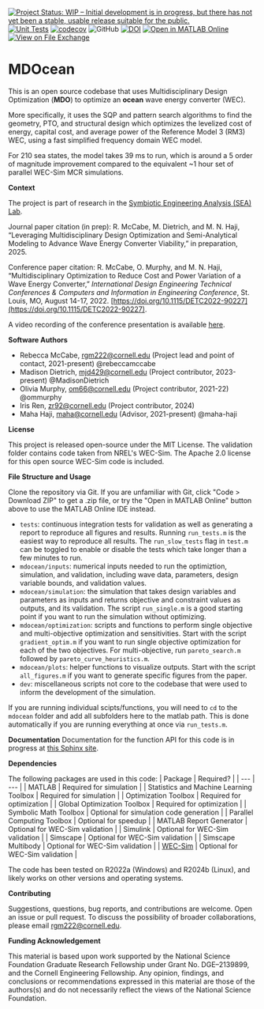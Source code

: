 [![Project Status: WIP – Initial development is in progress, but there has not yet been a stable, usable release suitable for the public.](https://www.repostatus.org/badges/latest/wip.svg)](https://www.repostatus.org/#wip)
[![Unit Tests](https://github.com/symbiotic-engineering/MDOcean/actions/workflows/tests.yml/badge.svg)](https://github.com/symbiotic-engineering/MDOcean/actions/workflows/tests.yml)
[![codecov](https://codecov.io/gh/symbiotic-engineering/MDOcean/graph/badge.svg?token=PQNFQ72IC8)](https://codecov.io/gh/symbiotic-engineering/MDOcean)
![GitHub](https://img.shields.io/github/license/symbiotic-engineering/MDOcean)
[![DOI](https://zenodo.org/badge/DOI/10.5281/zenodo.13997244.svg)](https://doi.org/10.5281/zenodo.13997244)
[![Open in MATLAB Online](https://www.mathworks.com/images/responsive/global/open-in-matlab-online.svg)](https://matlab.mathworks.com/open/github/v1?repo=symbiotic-engineering/MDOcean)
[![View on File Exchange](https://www.mathworks.com/matlabcentral/images/matlab-file-exchange.svg)](https://www.mathworks.com/matlabcentral/fileexchange/180694-mdocean)

# MDOcean
This is an open source codebase that uses Multidisciplinary Design Optimization (**MDO**) to optimize an **ocean** wave energy converter (WEC). 

More specifically, it uses the SQP and pattern search algorithms to find the geometry, PTO, and structural design which optimizes the levelized cost of energy, capital cost, and average power of the Reference Model 3 (RM3) WEC, using a fast simplified frequency domain WEC model.

For 210 sea states, the model takes 39 ms to run, which is around a 5 order of magnitude improvement compared to the equivalent ~1 hour set of parallel WEC-Sim MCR simulations.

**Context**

The project is part of research in the [Symbiotic Engineering Analysis (SEA) Lab](https://sea.mae.cornell.edu/).

Journal paper citation (in prep): R. McCabe, M. Dietrich, and M. N. Haji, “Leveraging Multidisciplinary Design Optimization and Semi-Analytical Modeling to Advance Wave Energy Converter Viability,” in preparation, 2025.

Conference paper citation: R. McCabe, O. Murphy, and M. N. Haji, “Multidisciplinary Optimization 
to Reduce Cost and Power Variation of a Wave Energy Converter,” 
*International Design Engineering Technical Conferences & Computers and 
Information in Engineering Conference*, St. Louis, MO, August 14-17, 2022.
[https://doi.org/10.1115/DETC2022-90227](https://doi.org/10.1115/DETC2022-90227).

A video recording of the conference presentation is available [here](https://www.youtube.com/watch?v=LjpfXvujUGY).

**Software Authors**
- Rebecca McCabe, rgm222@cornell.edu (Project lead and point of contact, 2021-present) @rebeccamccabe
- Madison Dietrich, mjd429@cornell.edu (Project contributor, 2023-present) @MadisonDietrich
- Olivia Murphy, om66@cornell.edu (Project contributor, 2021-22) @ommurphy
- Iris Ren, zr92@cornell.edu (Project contributor, 2024)
- Maha Haji, maha@cornell.edu (Advisor, 2021-present) @maha-haji

**License**

This project is released open-source under the MIT License. The validation folder contains code taken from NREL's WEC-Sim. 
The Apache 2.0 license for this open source WEC-Sim code is included.

**File Structure and Usage**

Clone the repository via Git. If you are unfamiliar with Git, click "Code > Download ZIP" to get a .zip file, or try the "Open in MATLAB Online" button above to use the MATLAB Online IDE instead.

- `tests`: continuous integration tests for validation as well as generating a report to reproduce all figures and results. Running `run_tests.m` is the easiest way to reproduce all results. The `run_slow_tests` flag in `test.m` can be toggled to enable or disable the tests which take longer than a few minutes to run.
- `mdocean/inputs`: numerical inputs needed to run the optimiztion, simulation, and validation, including wave data, parameters, design variable bounds, and validation values.
- `mdocean/simulation`: the simulation that takes design variables and parameters as inputs and returns objective and constraint values as outputs, and its validation.
The script `run_single.m` is a good starting point if you want to run the simulation without optimizing.
- `mdocean/optimization`: scripts and functions to perform single objective and multi-objective optimization and sensitivities. Start with the script `gradient_optim.m`
if you want to run single objective optimization for each of the two objectives. For multi-objective, run `pareto_search.m` followed by `pareto_curve_heuristics.m`.
- `mdocean/plots`: helper functions to visualize outputs. Start with the script `all_figures.m` if you want to generate specific figures from the paper.
- `dev`: miscellaneous scripts not core to the codebase that were used to inform the development of the simulation.

If you are running individual scipts/functions, you will need to `cd` to the `mdocean` folder and add all subfolders here to the matlab path. This is done automatically if you are running everything at once via `run_tests.m`.

**Documentation**
Documentation for the function API for this code is in progress at [this Sphinx site](https://symbiotic-engineering.github.io/MDOcean/).

**Dependencies**

The following packages are used in this code:
| Package | Required? |
| ---    | ---      |
| MATLAB | Required for simulation |
| Statistics and Machine Learning Toolbox | Required for simulation |
| Optimization Toolbox | Required for optimization |
| Global Optimization Toolbox | Required for optimization |
| Symbolic Math Toolbox | Optional for simulation code generation |
| Parallel Computing Toolbox | Optional for speedup |
| MATLAB Report Generator | Optional for WEC-Sim validation |
| Simulink | Optional for WEC-Sim validation | 
| Simscape | Optional for WEC-Sim validation | 
| Simscape Multibody | Optional for WEC-Sim validation |
| [WEC-Sim](https://github.com/WEC-Sim/WEC-Sim/) | Optional for WEC-Sim validation |

The code has been tested on R2022a (Windows) and R2024b (Linux), and likely works on other versions and operating systems.

**Contributing**

Suggestions, questions, bug reports, and contributions are welcome. Open an issue or pull request. To discuss the possibility of broader collaborations, please email rgm222@cornell.edu.

**Funding Acknowledgement**

This material is based upon work supported by the 
National Science Foundation Graduate Research Fellowship under 
Grant No. DGE–2139899, and the Cornell Engineering Fellowship.
Any opinion, findings, and conclusions or recommendations 
expressed in this material are those of the authors(s) and do not 
necessarily reflect the views of the National Science Foundation.
